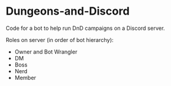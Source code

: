 # Dungeons-and-Discord
Code for a bot to help run DnD campaigns on a Discord server.

Roles on server (in order of bot hierarchy):
- Owner and Bot Wrangler
- DM
- Boss
- Nerd
- Member
